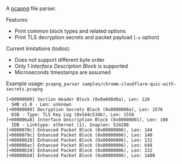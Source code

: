 A [pcapng](ttps://datatracker.ietf.org/doc/draft-tuexen-opsawg-pcapng) file parser.

Features:

- Print common block types and related options
- Print TLS decryption secrets and packet payload (`-v` option)

Current limitations (todos):

- Does not support different byte order
- Only 1 *Interface Description Block* is supported
- Microseconds timestamps are assumed

Example usage: `pcapng_parser samples/chrome-cloudflare-quic-with-secrets.pcapng`

```
[+00000000] Section Header Block (0x0a0d0d0a), Len: 128
  SHB v1.0 - Len: unknown
[+00000080] Decryption Secrets Block (0x0000000a), Len: 1576
  DSB - Type: TLS Key Log (0x544c534b), Len: 1556
[+000006a8] Interface Description Block (0x00000001), Len: 100
  IDB - Linktype: ethernet (1), Snaplen: 524288
[+0000070c] Enhanced Packet Block (0x00000006), Len: 144
[+0000079c] Enhanced Packet Block (0x00000006), Len: 140
[+00000828] Enhanced Packet Block (0x00000006), Len: 132
[+000008ac] Enhanced Packet Block (0x00000006), Len: 648
[+00000b34] Enhanced Packet Block (0x00000006), Len: 132
[+00000bb8] Enhanced Packet Block (0x00000006), Len: 1480
```
